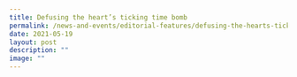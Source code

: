 ```yaml
---
title: Defusing the heart’s ticking time bomb
permalink: /news-and-events/editorial-features/defusing-the-hearts-ticking-time-bomb/
date: 2021-05-19
layout: post
description: ""
image: ""
---
```

